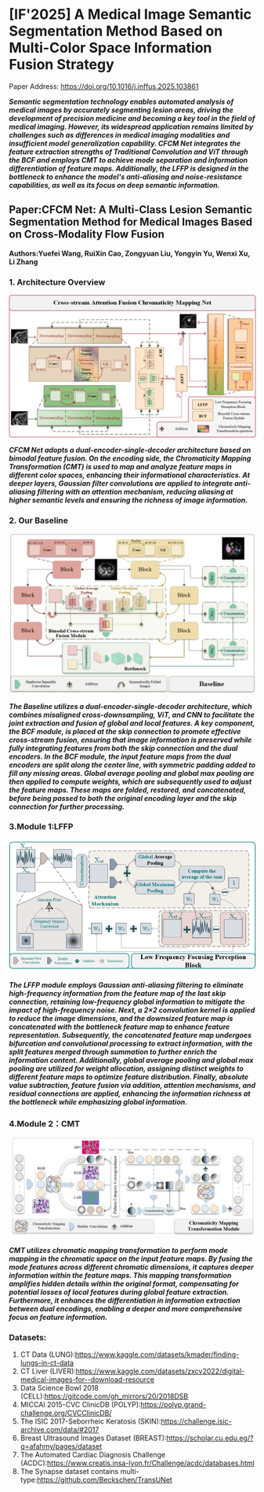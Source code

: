 # [IF'2025] A Medical Image Semantic Segmentation Method Based on Multi-Color Space Information Fusion Strategy

Paper Address: https://doi.org/10.1016/j.inffus.2025.103861

***Semantic segmentation technology enables automated analysis of medical images by accurately segmenting lesion areas, driving the development of precision medicine and becoming a key tool in the field of medical imaging. However, its widespread application remains limited by challenges such as differences in medical imaging modalities and insufficient model generalization capability. CFCM Net integrates the feature extraction strengths of Traditional Convolution and ViT through the BCF and employs CMT to achieve mode separation and information differentiation of feature maps. Additionally, the LFFP is designed in the bottleneck to enhance the model's anti-aliasing and noise-resistance capabilities, as well as its focus on deep semantic information.***

## Paper:CFCM Net: A Multi-Class Lesion Semantic Segmentation Method for Medical Images Based on Cross-Modality Flow Fusion

**Authors:Yuefei Wang, RuiXin Cao, Zongyuan Liu, Yongyin Yu, Wenxi Xu, Li Zhang**

### 1. Architecture Overview

![Overview](Overview.png)

***CFCM Net adopts a dual-encoder-single-decoder architecture based on bimodal feature fusion. On the encoding side, the Chromaticity Mapping Transformation (CMT) is used to map and analyze feature maps in different color spaces, enhancing their informational characteristics. At deeper layers, Gaussian filter convolutions are applied to integrate anti-aliasing filtering with an attention mechanism, reducing aliasing at higher semantic levels and ensuring the richness of image information.***

### 2. Our Baseline

![CFCM Net_Baseline](CFCM-Net_Baseline.png)

***The Baseline utilizes a dual-encoder-single-decoder architecture, which combines misaligned cross-downsampling, ViT, and CNN to facilitate the joint extraction and fusion of global and local features. A key component, the BCF module, is placed at the skip connection to promote effective cross-stream fusion, ensuring that image information is preserved while fully integrating features from both the skip connection and the dual encoders. In the BCF module, the input feature maps from the dual encoders are split along the center line, with symmetric padding added to fill any missing areas. Global average pooling and global max pooling are then applied to compute weights, which are subsequently used to adjust the feature maps. These maps are folded, restored, and concatenated, before being passed to both the original encoding layer and the skip connection for further processing.***

### 3.Module 1:LFFP

![CFCM Net_module1](CFCM-Net_module1.png)

***The LFFP module employs Gaussian anti-aliasing filtering to eliminate high-frequency information from the feature map of the last skip connection, retaining low-frequency global information to mitigate the impact of high-frequency noise. Next, a 2×2 convolution kernel is applied to reduce the image dimensions, and the downsized feature map is concatenated with the bottleneck feature map to enhance feature representation. Subsequently, the concatenated feature map undergoes bifurcation and convolutional processing to extract information, with the split features merged through summation to further enrich the information content. Additionally, global average pooling and global max pooling are utilized for weight allocation, assigning distinct weights to different feature maps to optimize feature distribution. Finally, absolute value subtraction, feature fusion via addition, attention mechanisms, and residual connections are applied, enhancing the information richness at the bottleneck while emphasizing global information.***



### 4.Module 2：CMT

![CFCM Net_module2](CFCM-Net_module2.png)

***CMT utilizes chromatic mapping transformation to perform mode mapping in the chromatic space on the input feature maps. By fusing the mode features across different chromatic dimensions, it captures deeper information within the feature maps. This mapping transformation amplifies hidden details within the original format, compensating for potential losses of local features during global feature extraction. Furthermore, it enhances the differentiation in information extraction between dual encodings, enabling a deeper and more comprehensive focus on feature information.***



### Datasets:

1. CT Data (LUNG):https://www.kaggle.com/datasets/kmader/finding-lungs-in-ct-data
2. CT Liver (LIVER):https://www.kaggle.com/datasets/zxcv2022/digital-medical-images-for--download-resource
3. Data Science Bowl 2018 (CELL):https://gitcode.com/gh_mirrors/20/2018DSB
4. MICCAI 2015-CVC ClinicDB (POLYP):https://polyp.grand-challenge.org/CVCClinicDB/
5. The ISIC 2017-Seborrheic Keratosis (SKIN):https://challenge.isic-archive.com/data/#2017
6. Breast Ultrasound Images Dataset (BREAST):https://scholar.cu.edu.eg/?q=afahmy/pages/dataset
7. The Automated Cardiac Diagnosis Challenge (ACDC):https://www.creatis.insa-lyon.fr/Challenge/acdc/databases.html
8. The Synapse dataset contains multi-type:https://github.com/Beckschen/TransUNet






